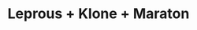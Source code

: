 ---
layout: post
category: concert
title: Leprous + Klone + Maraton
artists: 
- Leprous
- Klone
- Maraton
place: 
- L'Empreinte
country: France
city: Savigny-Le-Temple
---